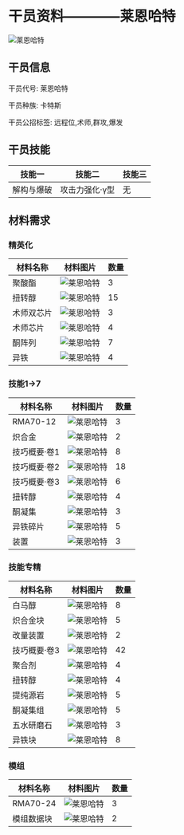 # 干员资料————莱恩哈特

![莱恩哈特](./oprImages/莱恩哈特.png)

## 干员信息

干员代号: 莱恩哈特

干员种族: 卡特斯

干员公招标签: 远程位,术师,群攻,爆发

## 干员技能

| 技能一       | 技能二   | 技能三 |
| ------------ | -------- | ------ |
| 解构与爆破 | 攻击力强化·γ型 | 无 |

## 材料需求

### 精英化

| 材料名称      | 材料图片 | 数量  |
|---------|---------|-----|
| 聚酸酯 | ![莱恩哈特](./matIcons/聚酸酯.png)  |   3  |
| 扭转醇 | ![莱恩哈特](./matIcons/扭转醇.png)  |   15  |
| 术师双芯片 | ![莱恩哈特](./matIcons/术师双芯片.png)  |   3  |
| 术师芯片 | ![莱恩哈特](./matIcons/术师芯片.png)  |   4  |
| 酮阵列 | ![莱恩哈特](./matIcons/酮阵列.png)  |   7  |
| 异铁 | ![莱恩哈特](./matIcons/异铁.png)  |   4  |

### 技能1→7

| 材料名称      | 材料图片 | 数量  |
|---------|---------|-----|
| RMA70-12 | ![莱恩哈特](./matIcons/RMA70-12.png)  |   3  |
| 炽合金 | ![莱恩哈特](./matIcons/炽合金.png)  |   2  |
| 技巧概要·卷1 | ![莱恩哈特](./matIcons/技巧概要·卷1.png)  |   8  |
| 技巧概要·卷2 | ![莱恩哈特](./matIcons/技巧概要·卷2.png)  |   18  |
| 技巧概要·卷3 | ![莱恩哈特](./matIcons/技巧概要·卷3.png)  |   6  |
| 扭转醇 | ![莱恩哈特](./matIcons/扭转醇.png)  |   4  |
| 酮凝集 | ![莱恩哈特](./matIcons/酮凝集.png)  |   3  |
| 异铁碎片 | ![莱恩哈特](./matIcons/异铁碎片.png)  |   5  |
| 装置 | ![莱恩哈特](./matIcons/装置.png)  |   3  |

### 技能专精

| 材料名称      | 材料图片 | 数量  |
|---------|---------|-----|
| 白马醇 | ![莱恩哈特](./matIcons/白马醇.png)  |   8  |
| 炽合金块 | ![莱恩哈特](./matIcons/炽合金块.png)  |   5  |
| 改量装置 | ![莱恩哈特](./matIcons/改量装置.png)  |   2  |
| 技巧概要·卷3 | ![莱恩哈特](./matIcons/技巧概要·卷3.png)  |   42  |
| 聚合剂 | ![莱恩哈特](./matIcons/聚合剂.png)  |   4  |
| 扭转醇 | ![莱恩哈特](./matIcons/扭转醇.png)  |   4  |
| 提纯源岩 | ![莱恩哈特](./matIcons/提纯源岩.png)  |   5  |
| 酮凝集组 | ![莱恩哈特](./matIcons/酮凝集组.png)  |   5  |
| 五水研磨石 | ![莱恩哈特](./matIcons/五水研磨石.png)  |   3  |
| 异铁块 | ![莱恩哈特](./matIcons/异铁块.png)  |   8  |

### 模组

| 材料名称      | 材料图片 | 数量  |
|---------|---------|-----|
| RMA70-24 | ![莱恩哈特](./matIcons/RMA70-24.png)  |   3  |
| 模组数据块 | ![莱恩哈特](./暂无材料图片)  |   2  |
